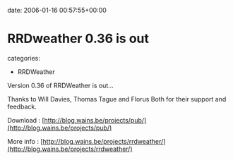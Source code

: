 


date: 2006-01-16 00:57:55+00:00


# RRDweather 0.36 is out

categories:
- RRDWeather


Version 0.36 of RRDWeather is out...

Thanks to Will Davies, Thomas Tague and Florus Both for their support and feedback.

Download : [http://blog.wains.be/projects/pub/](http://blog.wains.be/projects/pub/)

More info : [http://blog.wains.be/projects/rrdweather/](http://blog.wains.be/projects/rrdweather/)
